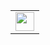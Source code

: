 <center>
  <table>
  <tr>   
    <td><img src="https://media.giphy.com/media/flbjzmDsElhzKc0ADr/giphy.gif" style="width:30px;height:30px;"></td>
  </tr>
</table>
</center>




